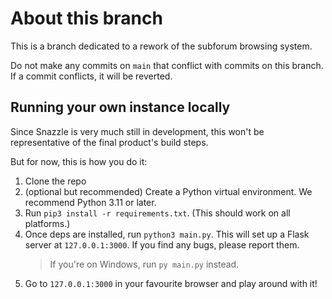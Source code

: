 # About this branch
This is a branch dedicated to a rework of the subforum browsing system.

Do not make any commits on `main` that conflict with commits on this branch. If a commit conflicts, it will be reverted.

## Running your own instance locally
Since Snazzle is very much still in development, this won't be representative of the final product's build steps.

But for now, this is how you do it:
1. Clone the repo
2. (optional but recommended) Create a Python virtual environment. We recommend Python 3.11 or later.
3. Run `pip3 install -r requirements.txt`. (This should work on all platforms.)
4. Once deps are installed, run `python3 main.py`. This will set up a Flask server at `127.0.0.1:3000`. If you find any bugs, please report them.
   > If you're on Windows, run `py main.py` instead.
5. Go to `127.0.0.1:3000` in your favourite browser and play around with it!
